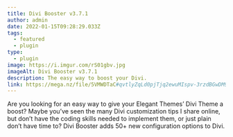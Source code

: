 ```yaml
---
title: Divi Booster v3.7.1
author: admin
date: 2022-01-15T09:28:29.033Z
tags:
  - featured
  - plugin
type:
  - plugin
image: https://i.imgur.com/rS01gbv.jpg
imageAlt: Divi Booster v3.7.1
description: The easy way to boost your Divi.
link: https://mega.nz/file/5VMWDTaC#qvtlyZqLd0pjTjq2ewuMIspv-3rzdBGwDM9cdFyaGP0
---
```

<!--StartFragment-->

Are you looking for an easy way to give your Elegant Themes’ Divi Theme a boost? Maybe you’ve seen the many Divi customization tips I share online, but don’t have the coding skills needed to implement them, or just plain don’t have time to? Divi Booster adds 50+ new configuration options to Divi.

<!--EndFragment-->